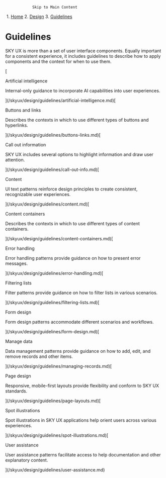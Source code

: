                 Skip to Main Content

 1.  [Home](/skyux/)
2.  [Design](/skyux/design.md)
3.  [Guidelines](/skyux/design/guidelines.md)

Guidelines
==========

SKY UX is more than a set of user interface components. Equally important for a consistent experience, it includes guidelines to describe how to apply components and the context for when to use them.

[

Artificial intelligence

Internal-only guidance to incorporate AI capabilities into user experiences.



](/skyux/design/guidelines/artificial-intelligence.md)[

Buttons and links

Describes the contexts in which to use different types of buttons and hyperlinks.



](/skyux/design/guidelines/buttons-links.md)[

Call out information

SKY UX includes several options to highlight information and draw user attention.



](/skyux/design/guidelines/call-out-info.md)[

Content

UI text patterns reinforce design principles to create consistent, recognizable user experiences.



](/skyux/design/guidelines/content.md)[

Content containers

Describes the contexts in which to use different types of content containers.



](/skyux/design/guidelines/content-containers.md)[

Error handling

Error handling patterns provide guidance on how to present error messages.



](/skyux/design/guidelines/error-handling.md)[

Filtering lists

Filter patterns provide guidance on how to filter lists in various scenarios.



](/skyux/design/guidelines/filtering-lists.md)[

Form design

Form design patterns accommodate different scenarios and workflows.



](/skyux/design/guidelines/form-design.md)[

Manage data

Data management patterns provide guidance on how to add, edit, and remove records and other items.



](/skyux/design/guidelines/managing-records.md)[

Page design

Responsive, mobile-first layouts provide flexibility and conform to SKY UX standards.



](/skyux/design/guidelines/page-layouts.md)[

Spot illustrations

Spot illustrations in SKY UX applications help orient users across various experiences.



](/skyux/design/guidelines/spot-illustrations.md)[

User assistance

User assistance patterns facilitate access to help documentation and other explanatory content.



](/skyux/design/guidelines/user-assistance.md)